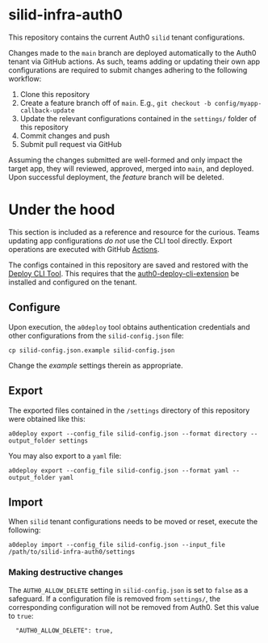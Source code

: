 silid-infra-auth0
=================

This repository contains the current Auth0 `silid` tenant configurations.

Changes made to the `main` branch are deployed automatically to the Auth0 tenant via GitHub actions. As such, teams adding or updating their own app configurations are required to submit changes adhering to the following workflow:

1. Clone this repository
2. Create a feature branch off of `main`. E.g., `git checkout -b config/myapp-callback-update`
3. Update the relevant configurations contained in the `settings/` folder of this repository
4. Commit changes and push
5. Submit pull request via GitHub

Assuming the changes submitted are well-formed and only impact the target app, they will reviewed, approved, merged into `main`, and deployed. Upon successful deployment, the _feature_ branch will be deleted.

# Under the hood

This section is included as a reference and resource for the curious. Teams updating app configurations _do not_ use the CLI tool directly. Export operations are executed with GitHub [Actions](https://github.com/features/actions).

The configs contained in this repository are saved and restored with the [Deploy CLI Tool](https://auth0.com/docs/deploy/deploy-cli-tool/install-and-configure-the-deploy-cli-tool). This requires that the [auth0-deploy-cli-extension](https://auth0.com/docs/deploy/deploy-cli-tool/create-and-configure-the-deploy-cli-application) be installed and configured on the tenant.

## Configure

Upon execution, the `a0deploy` tool obtains authentication credentials and other configurations from the `silid-config.json` file:

```
cp silid-config.json.example silid-config.json
```

Change the _example_ settings therein as appropriate.

## Export

The exported files contained in the `/settings` directory of this repository were obtained like this:

```
a0deploy export --config_file silid-config.json --format directory --output_folder settings
```

You may also export to a `yaml` file:

```
a0deploy export --config_file silid-config.json --format yaml --output_folder yaml
```

## Import

When `silid` tenant configurations needs to be moved or reset, execute the following:

```
a0deploy import --config_file silid-config.json --input_file /path/to/silid-infra-auth0/settings
```

### Making destructive changes

The `AUTH0_ALLOW_DELETE` setting in `silid-config.json` is set to `false` as a safeguard. If a configuration file is removed from `settings/`, the corresponding configuration will not be removed from Auth0. Set this value to `true`:

```
  "AUTH0_ALLOW_DELETE": true,
```
